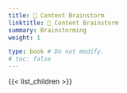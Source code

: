 ```yaml
---
title: 🧠 Content Brainstorm 
linktitle: 🧠 Content Brainstorm
summary: Brainstorming
weight: 1

type: book # Do not modify.
# toc: false
---
```


{{< list_children >}}
